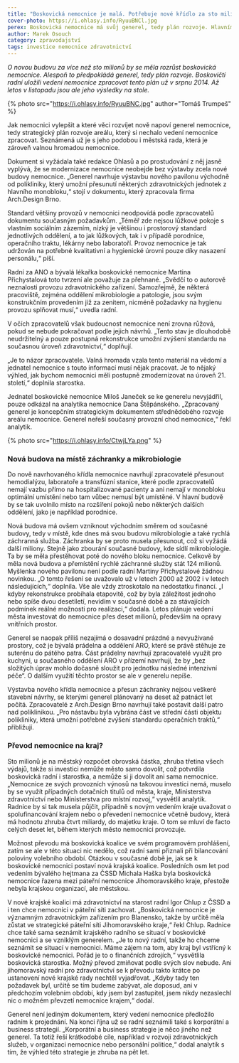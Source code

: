```yaml
---
title: "Boskovická nemocnice je malá. Potřebuje nové křídlo za sto milionů"
cover-photo: https://i.ohlasy.info/RyuuBNCl.jpg
perex: Boskovická nemocnice má svůj generel, tedy plán rozvoje. Hlavním závěrem je návrh výstavby nového nemocničního křídla za více než sto milionů.
author: Marek Osouch
category: zpravodajství
tags: investice nemocnice zdravotnictví
---
```


*O novou budovu za více než sto milionů by se měla rozrůst boskovická nemocnice. Alespoň to předpokládá generel, tedy plán rozvoje. Boskovičtí radní uložili vedení nemocnice zpracovat tento plán už v srpnu 2014. Až letos v listopadu jsou ale jeho výsledky na stole.*

{% photo src="https://i.ohlasy.info/RyuuBNC.jpg" author="Tomáš Trumpeš" %}

Jak nemocnici vylepšit a které věci rozvíjet nově napoví generel nemocnice, tedy strategický plán rozvoje areálu, který si nechalo vedení nemocnice zpracovat. Seznámená už je s jeho podobou i městská rada, která je zároveň valnou hromadou nemocnice.

Dokument si vyžádala také redakce Ohlasů a po prostudování z něj jasně vyplývá, že se modernizace nemocnice neobejde bez výstavby zcela nové budovy nemocnice. „Generel navrhuje výstavbu nového pavilonu východně od polikliniky, který umožní přesunutí některých zdravotnických jednotek z hlavního monobloku,“ stojí v dokumentu, který zpracovala firma Arch.Design Brno.

Standard většiny provozů v nemocnici neodpovídá podle zpracovatelů dokumentu současným požadavkům. „Téměř zde nejsou lůžkové pokoje s vlastním sociálním zázemím, nízký je většinou i prostorový standard jednotlivých oddělení, a to jak lůžkových, tak i v případě porodnice, operačního traktu, lékárny nebo laboratoří. Provoz nemocnice je tak udržován na potřebné kvalitativní a hygienické úrovni pouze díky nasazení personálu,“ píší.

Radní za ANO a bývalá lékařka boskovické nemocnice Martina Přichystalová toto tvrzení ale považuje za přehnané. „Svědčí to o autorově neznalosti provozu zdravotnického zařízení. Samozřejmě, že některá pracoviště, zejména oddělení mikrobiologie a patologie, jsou svým konstrukčním provedením již za zenitem, nicméně požadavky na hygienu provozu splňovat musí,“ uvedla radní.

V očích zpracovatelů však budoucnost nemocnice není zrovna růžová, pokud se nebude pokračovat podle jejich návrhů. „Tento stav je dlouhodobě neudržitelný a pouze postupná rekonstrukce umožní zvýšení standardu na současnou úroveň zdravotnictví,“ doplňují.

„Je to názor zpracovatele. Valná hromada vzala tento materiál na vědomí a jednatel nemocnice s touto informací musí nějak pracovat. Je to nějaký výhled, jak bychom nemocnici měli postupně zmodernizovat na úroveň 21. století,“ doplnila starostka.

Jednatel boskovické nemocnice Miloš Janeček se ke generelu nevyjádřil, pouze odkázal na analytika nemocnice Dana Štěpánského. „Zpracovaný generel je koncepčním strategickým dokumentem střednědobého rozvoje areálu nemocnice. Generel neřeší současný provozní chod nemocnice,“ řekl analytik.

{% photo src="https://i.ohlasy.info/CtwjLYa.png" %}

### Nová budova na místě záchranky a mikrobiologie

Do nově navrhovaného křídla nemocnice navrhují zpracovatelé přesunout hemodialýzu, laboratoře a transfúzní stanice, které podle zpracovatelů nemají vazbu přímo na hospitalizované pacienty a ani nemají v monobloku optimální umístění nebo tam vůbec nemusí být umístěné. V hlavní budově by se tak uvolnilo místo na rozšíření pokojů nebo některých dalších oddělení, jako je například porodnice.

Nová budova má ovšem vzniknout východním směrem od současné budovy, tedy v místě, kde dnes má svou budovu mikrobiologie a také rychlá záchranná služba. Záchranka by se proto musela přesunout, což si vyžádá další miliony. Stejně jako zbourání současné budovy, kde sídlí mikrobiologie. Ta by se měla přestěhovat poté do nového bloku nemocnice. Celkově by měla nová budova a přemístění rychlé záchranné služby stát 124 milionů.
Myšlenka nového pavilonu není podle radní Martiny Přichystalové žádnou novinkou. „O tomto řešení se uvažovalo už v letech 2000 až 2002 i v letech následujících,“ doplnila. Vše ale vždy ztroskotalo na nedostatku financí. „I kdyby rekonstrukce probíhala etapovitě, což by byla záležitost jednoho nebo spíše dvou desetiletí, nevidím v současné době a za stávajících podmínek reálné možnosti pro realizaci,“ dodala. Letos plánuje vedení města investovat do nemocnice přes deset milionů, především na opravy vnitřních prostor.

Generel se naopak příliš nezajímá o dosavadní prázdné a nevyužívané prostory, což je bývalá prádelna a oddělení ARO, které se právě stěhuje ze suterénu do pátého patra. Část prádelny navrhují zpracovatelé využít pro kuchyni, u současného oddělení ARO v přízemí navrhují, že by „bez složitých úprav mohlo dočasně sloužit pro jednotku následné intenzivní péče“. O dalším využití těchto prostor se ale v generelu nepíše.

Výstavba nového křídla nemocnice a přesun záchranky nejsou veškeré stavební návrhy, se kterými generel plánovaný na deset až patnáct let počítá. Zpracovatelé z Arch.Design Brno navrhují také postavit další patro nad poliklinikou. „Pro nástavbu byla vybrána část ve střední části objektu polikliniky, která umožní potřebné zvýšení standardu operačních traktů,“ přibližují.

### Převod nemocnice na kraj?

Sto milionů je na městský rozpočet obrovská částka, zhruba třetina všech výdajů, takže si investici nemůže město samo dovolit, což potvrdila boskovická radní i starostka, a nemůže si ji dovolit ani sama nemocnice. „Nemocnice ze svých provozních výnosů na takovou investici nemá, muselo by se využít případných dotačních titulů od města, kraje, Ministerstva zdravotnictví nebo Ministerstva pro místní rozvoj,“ vysvětlil analytik. Radnice by si tak musela půjčit, případně s novým vedením kraje uvažovat o spolufinancování krajem nebo o převedení nemocnice včetně budovy, která má hodnotu zhruba čtvrt miliardy, do majetku kraje. O tom se mluví de facto celých deset let, během kterých město nemocnici provozuje.

Možnost převodu má boskovická koalice ve svém programovém prohlášení, zatím se ale v této situaci nic nedělo, což radní sami přiznali při bilancování poloviny volebního období. Otázkou v současné době je, jak se k boskovické nemocnici postaví nová krajská koalice. Posledních osm let pod vedením bývalého hejtmana za ČSSD Michala Haška byla boskovická nemocnice řazena mezi páteřní nemocnice Jihomoravského kraje, přestože nebyla krajskou organizací, ale městskou.

V nové krajské koalici má zdravotnictví na starost radní Igor Chlup z ČSSD a i ten chce nemocnici v páteřní síti zachovat. „Boskovická nemocnice je významným zdravotnickým zařízením pro Blanensko, takže by určitě měla zůstat ve strategické páteřní síti Jihomoravského kraje,“ řekl Chlup. Radnice chce také sama seznámit krajského radního se situací v boskovické nemocnici a se vzniklým generelem. „Je to nový radní, takže ho chceme seznámit se situací v nemocnici. Máme zájem na tom, aby kraj byl vstřícný k boskovické nemocnici. Pořád je to o finančních zdrojích,“ vysvětlila boskovická starostka. Možný převod zmiňovat podle svých slov nebude. Ani jihomoravský radní pro zdravotnictví se k převodu takto krátce po ustanovení nové krajské rady nechtěl vyjadřovat. „Kdyby tady ten požadavek byl, určitě se tím budeme zabývat, ale doposud, ani v předchozím volebním období, kdy jsem byl zastupitel, jsem nikdy nezaslechl nic o možném převzetí nemocnice krajem,“ dodal.

Generel není jediným dokumentem, který vedení nemocnice předložilo radním k projednání. Na konci října už se radní seznámili také s korporátní a business strategií. „Korporátní a business strategie je něco jiného než generel. Ta totiž řeší krátkodobé cíle, například v rozvoji zdravotnických služeb, v organizaci nemocnice nebo personální politice,“ dodal analytik s tím, že výhled této strategie je zhruba na pět let.
